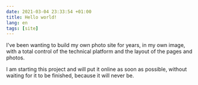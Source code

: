 ```yaml
---
date: 2021-03-04 23:33:54 +01:00
title: Hello world!
lang: en
tags: [site]
---
```


I've been wanting to build my own photo site for years, in my own image, with a total control of the technical platform and the layout of the pages and photos.

I am starting this project and will put it online as soon as possible, without waiting for it to be finished, because it will never be.
